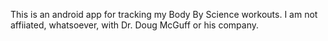 This is an android app for tracking my Body By Science workouts. I am not affiiated, whatsoever, with Dr. Doug McGuff or his company.
